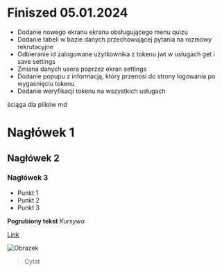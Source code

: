
# Finiszed 05.01.2024 
* Dodanie nowego ekranu ekranu obsługującego menu quizu
* Dodanie tabeli w bazie danych przechowującej pytania na rozmowy rekrutacyjne
* Odbieranie id zalogowane użytkownika z tokenu jwt w usługach get i save settings
* Zmiana danych usera poprzez ekran settings
* Dodanie popupu z informacją, który przenosi do strony logowania po wygaśnięciu tokenu
* Dodanie weryfikacji tokenu na wszystkich usługach






ściąga dla plików md
# Nagłówek 1
## Nagłówek 2
### Nagłówek 3

- Punkt 1
- Punkt 2
- Punkt 3

**Pogrubiony tekst**
*Kursywa*

[Link](http://przyklad.com)

![Obrazek](http://sciezka/do/obrazka.jpg)

> Cytat

